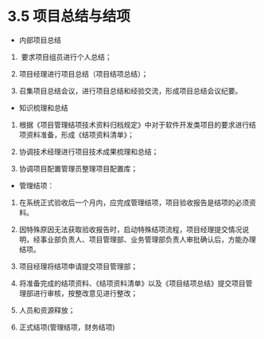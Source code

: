 # 3.5 项目总结与结项

- 内部项目总结 
1.  要求项目组员进行个人总结； 

2. 项目经理进行项目总结（项目结项总结）； 

3. 召集项目总结会议，进行项目总结和经验交流，形成项目总结会议纪要。 

- 知识梳理和总结 
1. 根据《项目管理结项技术资料归档规定》中对于软件开发类项目的要求进行结项资料准备，形成《结项资料清单》；
 
2. 协调技术经理进行项目技术成果梳理和总结； 

3. 协调项目配置管理员整理项目配置库； 
- 管理结项： 

1. 在系统正式验收后一个月内，应完成管理结项，项目验收报告是结项的必须资料。
 
2. 因特殊原因无法获取验收报告时，启动特殊结项流程，项目经理提交情况说明，经事业部负责人、项目管理部、业务管理部负责人审批确认后，方能办理结项。 

3. 项目经理将结项申请提交项目管理部； 

4. 将准备完成的结项资料、《结项资料清单》以及《项目结项总结》提交项目管理部进行审核，按整改意见进行整改；
 
5. 人员和资源释放； 

6. 正式结项(管理结项，财务结项) 
